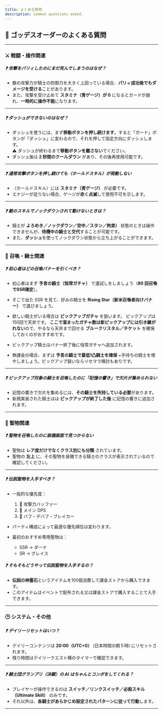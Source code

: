 ```yaml
---
title: よくある質問
description: Common questions asked.
---
```


## 📜 ゴッデスオーダーのよくある質問

---

### ⚔️ 戦闘・操作関連

##### ❓ 攻撃をパリィしたのにまだ死んでしまうのはなぜ？
- 敵の攻撃力が騎士の防御力を大きく上回っている場合、**パリィ成功後でもダメージを受ける**ことがあります。  
- また、攻撃を受け止めて **スタミナ（青ゲージ）が 0** になるとガードが崩れ、**一時的に操作不能**になります。

---

##### ❓ ダッシュができないのはなぜ？
- ダッシュを使うには、まず**移動ボタンを押し続けます**。すると「ガード」ボタンが「ダッシュ」に変わるので、それを押して指定方向にダッシュします。  
  ⚠️ ダッシュが終わるまで**移動ボタンを離さない**でください。
- ダッシュ後は **2 秒間のクールダウン** があり、その後再使用可能です。

---

##### ❓ 通常攻撃ボタンを押し続けても〈ホールドスキル〉が発動しない
- 〈ホールドスキル〉には **スタミナ（青ゲージ）** が必要です。  
- エナジーが足りない場合、ゲージが**赤く点滅**して使用不可を示します。

---

##### ❓ 敵のスキルでノックダウンされて動けないときは？
- 騎士が **よろめき／ノックダウン／空中／スタン／拘束）** 状態のときは操作できませんが、**待機中の騎士と交代**することが可能です。  
- また、**ダッシュ**を使ってノックダウン状態から立ち上がることができます。

---

### 🧪 召喚・騎士関連

##### ❓ 初心者はどの召喚バナーを引くべき？
- 初心者はまず **予言の騎士（恒常ガチャ）** で運試しをしましょう（**80 回召喚でSSR確定**）。  
- そこで出た SSR を見て、好みの騎士を **Rising Star（新米召喚者向けバナー）** で選びましょう。

- 欲しい騎士がいる場合は **ピックアップガチャ** を狙います。 ピックアップは150回で天井です。 
  **ここで溜まったガチャ数は新ピックアップには引き継がれない**ので、やるなら天井まで回せる **ブルークリスタル／チケット** を確保しておくのがおすすめです。

- ピックアップ騎士はバナー終了後に恒常ガチャへ追加されます。

- 無課金の場合、まずは **予言の騎士で最低1凸騎士を確保** +手持ちの騎士を増やしましょう。ピックアップ狙いならリセマラ検討もありです。

---

##### ❓ ピックアップ対象の騎士を召喚したのに「記憶の響き」で欠片が集められない
- 記憶の響きで欠片を集めるには、**その騎士を所持している必要**があります。  
- 新規実装された騎士はは **ピックアップが終了した後** に記憶の響きに追加されます。

---

### 🔮 聖物関連

##### ❓ 聖物を召喚したのに装備画面で見つからない
- 聖物は **レア度だけでなくクラス別にも分類** されています。  
- 聖物の **左上** に、その聖物を装備できる騎士のクラスが表示されているので確認してください。

---

##### ❓ 伝説聖物を入手すべき？
- 一般的な優先度：
  1. 🥇 攻撃力バッファー  
  2. 🥈 メイン DPS  
  3. 🥉 バフ・デバフ・ブレイカー

- パーティ構成によって最適な優先順位は変わります。
- 最初のおすすめ専用聖物は：  
  - SSR → ダーナ
  - SR → グレイス

##### ❓ そもそもどうやって伝説聖物を入手するの？
- **伝説の神霊石**というアイテムを100個消費して課金ストアから購入できます。
- このアイテムはイベントで配布される又は課金ストアで購入することで入手できます。
---

### 🕒 システム・その他

##### ❓ デイリーリセットはいつ？
- デイリーコンテンツは **20:00（UTC+0）** (日本時間の朝５時) にリセットされます。  
- 残り時間はデイリークエスト横のタイマーで確認できます。

---

##### ❓ 騎士団グランプリ（決闘）の AI はちゃんとコンボをしてくれる？
- プレイヤーが操作できるのは **スイッチ／リンクスイッチ／必殺スキル（Ultimate Skill）** のみです。  
- それ以外は、**各騎士があらかじめ設定されたパターンに従って行動**します。

---
